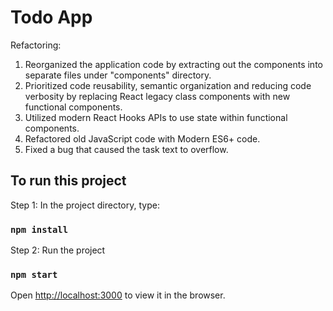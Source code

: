 # Todo App

Refactoring:

1. Reorganized the application code by extracting out the components into separate files under "components" directory.
2. Prioritized code reusability, semantic organization and reducing code verbosity by replacing React legacy class components with new functional components.  
3. Utilized modern React Hooks APIs to use state within functional components.
4. Refactored old JavaScript code with Modern ES6+ code.
5. Fixed a bug that caused the task text to overflow.

## To run this project

Step 1: In the project directory, type:

### `npm install`

Step 2: Run the project

### `npm start`

Open [http://localhost:3000](http://localhost:3000) to view it in the browser.